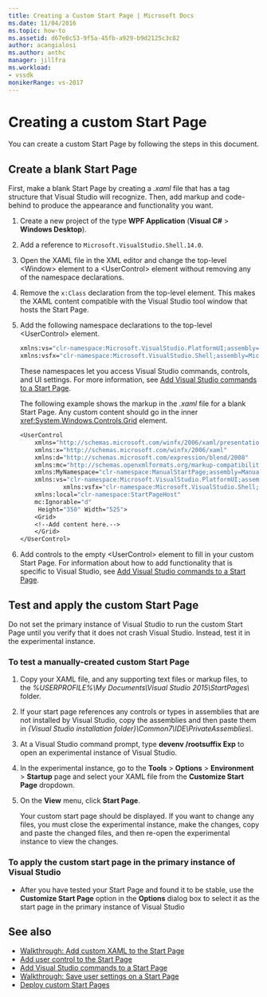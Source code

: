 ```yaml
---
title: Creating a Custom Start Page | Microsoft Docs
ms.date: 11/04/2016
ms.topic: how-to
ms.assetid: d67e0c53-9f5a-45fb-a929-b9d2125c3c82
author: acangialosi
ms.author: anthc
manager: jillfra
ms.workload:
- vssdk
monikerRange: vs-2017
---
```

# Creating a custom Start Page

You can create a custom Start Page by following the steps in this document.

## Create a blank Start Page

First, make a blank Start Page by creating a *.xaml* file that has a tag structure that Visual Studio will recognize. Then, add markup and code-behind to produce the appearance and functionality you want.

1. Create a new project of the type **WPF Application** (**Visual C#** > **Windows Desktop**).

2. Add a reference to `Microsoft.VisualStudio.Shell.14.0`.

3. Open the XAML file in the XML editor and change the top-level \<Window> element to a \<UserControl> element without removing any of the namespace declarations.

4. Remove the `x:Class` declaration from the top-level element. This makes the XAML content compatible with the Visual Studio tool window that hosts the Start Page.

5. Add the following namespace declarations to the top-level \<UserControl> element.

    ```vb
    xmlns:vs="clr-namespace:Microsoft.VisualStudio.PlatformUI;assembly=Microsoft.VisualStudio.Shell.14.0"
    xmlns:vsfx="clr-namespace:Microsoft.VisualStudio.Shell;assembly=Microsoft.VisualStudio.Shell.14.0"
    ```

     These namespaces let you access Visual Studio commands, controls, and UI settings. For more information, see [Add Visual Studio commands to a Start Page](../extensibility/adding-visual-studio-commands-to-a-start-page.md).

     The following example shows the markup in the *.xaml* file for a blank Start Page. Any custom content should go in the inner <xref:System.Windows.Controls.Grid> element.

    ```vb
    <UserControl
        xmlns="http://schemas.microsoft.com/winfx/2006/xaml/presentation"
        xmlns:x="http://schemas.microsoft.com/winfx/2006/xaml"
        xmlns:d="http://schemas.microsoft.com/expression/blend/2008"
        xmlns:mc="http://schemas.openxmlformats.org/markup-compatibility/2006"
        xmlns:MyNamespace="clr-namespace:ManualStartPage;assembly=ManualStartPage"
        xmlns:vs="clr-namespace:Microsoft.VisualStudio.PlatformUI;assembly=Microsoft.VisualStudio.Shell.14.0"
                xmlns:vsfx="clr-namespace:Microsoft.VisualStudio.Shell;assembly=Microsoft.VisualStudio.Shell.14.0"
        xmlns:local="clr-namespace:StartPageHost"
        mc:Ignorable="d"
         Height="350" Width="525">
        <Grid>
        <!--Add content here.-->
        </Grid>
    </UserControl>
    ```

6. Add controls to the empty \<UserControl> element to fill in your custom Start Page. For information about how to add functionality that is specific to Visual Studio, see [Add Visual Studio commands to a Start Page](../extensibility/adding-visual-studio-commands-to-a-start-page.md).

## Test and apply the custom Start Page

Do not set the primary instance of Visual Studio to run the custom Start Page until you verify that it does not crash Visual Studio. Instead, test it in the experimental instance.

### To test a manually-created custom Start Page

1. Copy your XAML file, and any supporting text files or markup files, to the *%USERPROFILE%\My Documents\Visual Studio 2015\StartPages\\* folder.

2. If your start page references any controls or types in assemblies that are not installed by Visual Studio, copy the assemblies and then paste them in *{Visual Studio installation folder}\Common7\IDE\PrivateAssemblies\\*.

3. At a Visual Studio command prompt, type **devenv /rootsuffix Exp** to open an experimental instance of Visual Studio.

4. In the experimental instance, go to the **Tools** > **Options** > **Environment** > **Startup** page and select your XAML file from the **Customize Start Page** dropdown.

5. On the **View** menu, click **Start Page**.

     Your custom start page should be displayed. If you want to change any files, you must close the experimental instance, make the changes, copy and paste the changed files, and then re-open the experimental instance to view the changes.

### To apply the custom start page in the primary instance of Visual Studio

- After you have tested your Start Page and found it to be stable, use the **Customize Start Page** option in the **Options** dialog box to select it as the start page in the primary instance of Visual Studio

## See also

- [Walkthrough: Add custom XAML to the Start Page](../extensibility/walkthrough-adding-custom-xaml-to-the-start-page.md)
- [Add user control to the Start Page](../extensibility/adding-user-control-to-the-start-page.md)
- [Add Visual Studio commands to a Start Page](../extensibility/adding-visual-studio-commands-to-a-start-page.md)
- [Walkthrough: Save user settings on a Start Page](../extensibility/walkthrough-saving-user-settings-on-a-start-page.md)
- [Deploy custom Start Pages](../extensibility/deploying-custom-start-pages.md)
